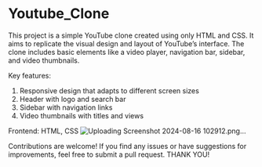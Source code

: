 # Youtube_Clone
This project is a simple YouTube clone created using only HTML and CSS. It aims to replicate the visual design and layout of YouTube’s interface. The clone includes basic elements like a video player, navigation bar, sidebar, and video thumbnails.

Key features: 
1) Responsive design that adapts to different screen sizes
2) Header with logo and search bar
3) Sidebar with navigation links
4) Video thumbnails with titles and views

Frontend: HTML, CSS
![Uploading Screenshot 2024-08-16 102912.png…]()



Contributions are welcome! If you find any issues or have suggestions for improvements, feel free to submit a pull request.
THANK YOU!
